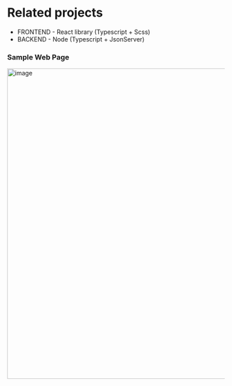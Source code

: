 # Related projects

* FRONTEND - React library (Typescript + Scss)
* BACKEND - Node (Typescript + JsonServer)

### Sample Web Page
<img width="718" alt="image" src="https://github.com/Arnicha/frontend-assignment/assets/87709656/efaab89b-091a-4d91-9122-66c411ae1e16">

